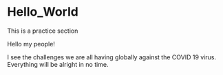 # Hello_World
This is a practice section

Hello my people!

I see the challenges we are all having globally against the COVID 19 virus.
Everything will be alright in no time.
